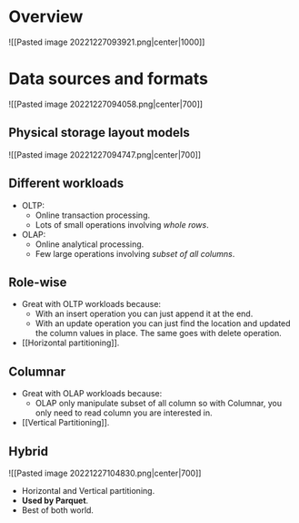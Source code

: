 # Overview
![[Pasted image 20221227093921.png|center|1000]]
# Data sources and formats
![[Pasted image 20221227094058.png|center|700]]
## Physical storage layout models
![[Pasted image 20221227094747.png|center|700]]
## Different workloads
- OLTP:
	- Online transaction processing.
	- Lots of small operations involving *whole rows*.
- OLAP:
	- Online analytical processing.
	- Few large operations involving *subset of all columns*.
## Role-wise
- Great with OLTP workloads because:
	- With an insert operation you can just append it at the end.
	- With an update operation you can just find the location and updated the column values in place. The same goes with delete operation.
- [[Horizontal partitioning]].
## Columnar
- Great with OLAP workloads because:
	- OLAP only manipulate subset of all column so with Columnar, you only need to read column you are interested in.
- [[Vertical Partitioning]].
## Hybrid
![[Pasted image 20221227104830.png|center|700]]
- Horizontal and Vertical partitioning.
- **Used by Parquet**.
- Best of both world.